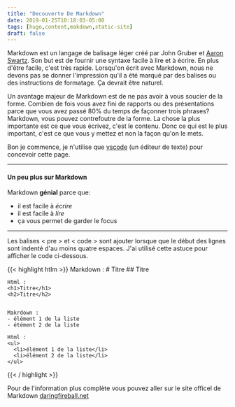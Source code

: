 ```yaml
---
title: "Decouverte De Markdown"
date: 2019-01-25T10:18:03-05:00
tags: [hugo,content,makdown,static-site]
draft: false
---
```


Markdown est un langage de balisage léger créé par John Gruber et [Aaron Swartz](http://fr.wikipedia.org/wiki/Aaron_Swartz "Aaron Swartz sur Wikipedia").
Son but est de fournir une syntaxe facile à lire et à écrire. En plus d'être facile, c'est très rapide.
Lorsqu'on écrit avec Markdown, nous ne devons pas se donner l'impression
qu'il a été marqué par des balises ou des instructions de formatage. Ça devrait être naturel.

Un avantage majeur de Markdown est de ne pas avoir à vous soucier de la forme.
Combien de fois vous avez fini de rapports ou des présentations parce que vous avez passé 80% du temps de façonner trois phrases?
Markdown, vous pouvez contrefoutre de la forme. La chose la plus importante est ce que vous écrivez, c'est le contenu.
Donc ce qui est le plus important, c'est ce que vous y mettez et non la façon qu'on le mets.

Bon je commence, je n'utilise que [vscode](https://github.com/Microsoft/vscode) (un éditeur de texte) pour concevoir cette page.

----

#### Un peu plus sur Markdown

Markdown **génial** parce que:

- il est facile à *écrire*
- il est facile à *lire*
- ça vous permet de garder le focus

----

Les balises < pre > et < code > sont ajouter lorsque que le début des lignes sont indenté d'au moins quatre espaces. 
J'ai utilisé cette astuce pour afficher le code ci-dessous.

{{< highlight htlm >}}
    Markdown : 
    # Titre
    ## Titre
    
    Html :
    <h1>Titre</h1>
    <h2>Titre</h2>

      
    Makrdown :
    - élément 1 de la liste
    - étément 2 de la liste
    
    Html :
    <ul>
      <li>élément 1 de la liste</li>
      <li>élément 2 de la liste</li>
    </ul>
{{< / highlight >}}

Pour de l'information plus complète vous pouvez aller sur le site officel de Markdown [daringfireball.net](http://daringfireball.net/projects/markdown/basics)
